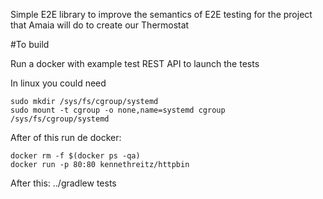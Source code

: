 Simple E2E library to improve the semantics of E2E testing for the project that Amaia will do to  create our Thermostat

#To build

Run a docker with example test REST API to launch the tests

In linux you could need

```
sudo mkdir /sys/fs/cgroup/systemd
sudo mount -t cgroup -o none,name=systemd cgroup /sys/fs/cgroup/systemd
```

After of this run de docker:

```
docker rm -f $(docker ps -qa)
docker run -p 80:80 kennethreitz/httpbin
```

After this: ../gradlew tests
